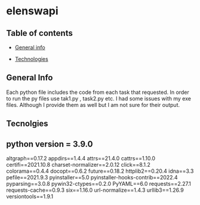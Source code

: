 # elenswapi


## Table of contents
* [General info](#general-info)

* [Technologies](#technologies)

## General Info
Each python file includes the code from each task that requested. In order to run the py files use tak1.py , task2.py etc. I had some issues with my exe files. Although I provide them as well but I am not sure for their output.

## Tecnolgies
python version = 3.9.0
----------------------
altgraph==0.17.2
appdirs==1.4.4
attrs==21.4.0
cattrs==1.10.0
certifi==2021.10.8
charset-normalizer==2.0.12
click==8.1.2
colorama==0.4.4
docopt==0.6.2
future==0.18.2
httplib2==0.20.4
idna==3.3
pefile==2021.9.3
pyinstaller==5.0
pyinstaller-hooks-contrib==2022.4
pyparsing==3.0.8
pywin32-ctypes==0.2.0
PyYAML==6.0
requests==2.27.1
requests-cache==0.9.3
six==1.16.0
url-normalize==1.4.3
urllib3==1.26.9
versiontools==1.9.1
